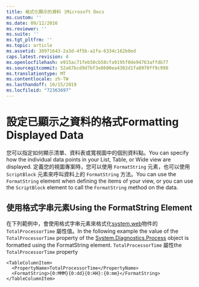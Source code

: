 ```yaml
---
title: 格式化顯示的資料 |Microsoft Docs
ms.custom: ''
ms.date: 09/12/2016
ms.reviewer: ''
ms.suite: ''
ms.tgt_pltfrm: ''
ms.topic: article
ms.assetid: 38971643-2a3d-4f5b-a1fa-6334c162b8ed
caps.latest.revision: 4
ms.openlocfilehash: e915ac71feb50cb58cfa9195f0de94763affdb77
ms.sourcegitcommit: 52a67bcd9d7bf3e8600ea4302d1fa8970ff9c998
ms.translationtype: MT
ms.contentlocale: zh-TW
ms.lasthandoff: 10/15/2019
ms.locfileid: "72363697"
---
```

# <a name="formatting-displayed-data"></a><span data-ttu-id="5bbcd-102">設定已顯示之資料的格式</span><span class="sxs-lookup"><span data-stu-id="5bbcd-102">Formatting Displayed Data</span></span>

<span data-ttu-id="5bbcd-103">您可以指定如何顯示清單、資料表或寬視圖中的個別資料點。</span><span class="sxs-lookup"><span data-stu-id="5bbcd-103">You can specify how the individual data points in your List, Table, or Wide view are displayed.</span></span> <span data-ttu-id="5bbcd-104">定義您的視圖專案時，您可以使用 `FormatString` 元素，也可以使用 `ScriptBlock` 元素來呼叫資料上的 `FormatString` 方法。</span><span class="sxs-lookup"><span data-stu-id="5bbcd-104">You can use the `FormatString` element when defining the items of your view, or you can use the `ScriptBlock` element to call the `FormatString` method on the data.</span></span>

## <a name="using-the-formatstring-element"></a><span data-ttu-id="5bbcd-105">使用格式字串元素</span><span class="sxs-lookup"><span data-stu-id="5bbcd-105">Using the FormatString Element</span></span>

<span data-ttu-id="5bbcd-106">在下列範例中，會使用格式字串元素來格式化[system.web](/dotnet/api/System.Diagnostics.Process)物件的 `TotalProcessorTime` 屬性值。</span><span class="sxs-lookup"><span data-stu-id="5bbcd-106">In the following example the value of the `TotalProcessorTime` property of the [System.Diagnostics.Process](/dotnet/api/System.Diagnostics.Process) object is formatted using the FormatString element.</span></span> <span data-ttu-id="5bbcd-107">`TotalProcessorTime` 屬性</span><span class="sxs-lookup"><span data-stu-id="5bbcd-107">the `TotalProcessorTime` property</span></span>

```
<TableColumnItem>
  <PropertyName>TotalProcessorTime</PropertyName>
  <FormatString>{0:MMM}{0:dd}{0:HH}:{0:mm}</FormatString>
</TableColumnItem>
```



